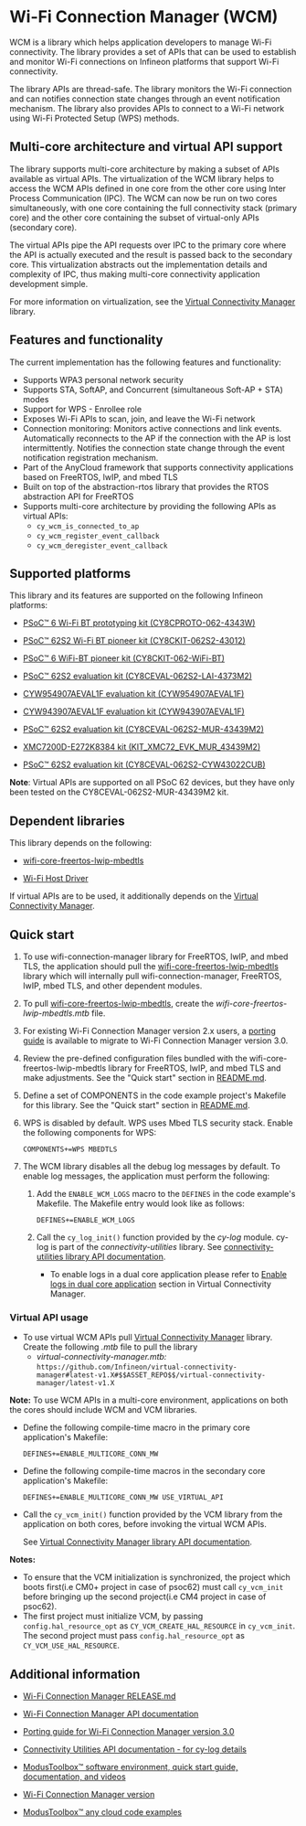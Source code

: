 # Wi-Fi Connection Manager (WCM)

WCM is a library which helps application developers to manage Wi-Fi connectivity. The library provides a set of APIs that can be used to establish and monitor Wi-Fi connections on Infineon platforms that support Wi-Fi connectivity.

The library APIs are thread-safe. The library monitors the Wi-Fi connection and can notifies connection state changes through an event notification mechanism. The library also provides APIs to connect to a Wi-Fi network using Wi-Fi Protected Setup (WPS) methods.

## Multi-core architecture and virtual API support

The library supports multi-core architecture by making a subset of APIs available as virtual APIs. The virtualization of the WCM library helps to access the WCM APIs defined in one core from the other core using Inter Process Communication (IPC). The WCM can now be run on two cores simultaneously, with one core containing the full connectivity stack (primary core) and the other core containing the subset of virtual-only APIs (secondary core).

The virtual APIs pipe the API requests over IPC to the primary core where the API is actually executed and the result is passed back to the secondary core. This virtualization abstracts out the implementation details and complexity of IPC, thus making multi-core connectivity application development simple.

For more information on virtualization, see the [Virtual Connectivity Manager]( https://github.com/Infineon/virtual-connectivity-manager ) library.


## Features and functionality

The current implementation has the following features and functionality:

- Supports WPA3 personal network security
- Supports STA, SoftAP, and Concurrent (simultaneous Soft-AP + STA) modes
- Support for WPS - Enrollee role
- Exposes Wi-Fi APIs to scan, join, and leave the Wi-Fi network
- Connection monitoring: Monitors active connections and link events. Automatically reconnects to the AP if the connection with the AP is lost intermittently. Notifies the connection state change through the event notification registration mechanism.
- Part of the AnyCloud framework that supports connectivity applications based on FreeRTOS, lwIP, and mbed TLS
- Built on top of the abstraction-rtos library that provides the RTOS abstraction API for FreeRTOS
- Supports multi-core architecture by providing the following APIs as virtual APIs:
  - `cy_wcm_is_connected_to_ap`
  - `cy_wcm_register_event_callback`
  - `cy_wcm_deregister_event_callback`


## Supported platforms

This library and its features are supported on the following Infineon platforms:

- [PSoC&trade; 6 Wi-Fi BT prototyping kit (CY8CPROTO-062-4343W)]( https://www.infineon.com/cms/en/product/evaluation-boards/cy8cproto-062-4343w/ )

- [PSoC&trade; 62S2 Wi-Fi BT pioneer kit (CY8CKIT-062S2-43012)]( https://www.infineon.com/cms/en/product/evaluation-boards/cy8ckit-062s2-43012/ )

- [PSoC&trade; 6 WiFi-BT pioneer kit (CY8CKIT-062-WiFi-BT)]( https://www.infineon.com/cms/en/product/evaluation-boards/cy8ckit-062-wifi-bt/ )

- [PSoC&trade; 62S2 evaluation kit (CY8CEVAL-062S2-LAI-4373M2)]( https://www.infineon.com/cms/en/product/evaluation-boards/cy8ceval-062s2/ )

- [CYW954907AEVAL1F evaluation kit (CYW954907AEVAL1F)]( https://www.infineon.com/cms/en/product/evaluation-boards/cyw954907aeval1f/ )

- [CYW943907AEVAL1F evaluation kit (CYW943907AEVAL1F)]( https://www.infineon.com/cms/en/product/evaluation-boards/cyw943907aeval1f/ )

- [PSoC&trade; 62S2 evaluation kit (CY8CEVAL-062S2-MUR-43439M2)]( https://www.infineon.com/cms/en/product/evaluation-boards/cy8ceval-062s2/ )

- [XMC7200D-E272K8384 kit (KIT_XMC72_EVK_MUR_43439M2)](https://www.infineon.com/cms/en/product/evaluation-boards/kit_xmc72_evk/)

- [PSoC&trade; 62S2 evaluation kit (CY8CEVAL-062S2-CYW43022CUB)](https://www.infineon.com/cms/en/product/evaluation-boards/cy8ceval-062s2/)

**Note**: Virtual APIs are supported on all PSoC 62 devices, but they have only been tested on the CY8CEVAL-062S2-MUR-43439M2 kit.

## Dependent libraries

This library depends on the following:

- [wifi-core-freertos-lwip-mbedtls]( https://github.com/Infineon/wifi-core-freertos-lwip-mbedtls )

- [Wi-Fi Host Driver]( https://github.com/Infineon/wifi-host-driver )

If virtual APIs are to be used, it additionally depends on the [Virtual Connectivity Manager]( https://github.com/Infineon/virtual-connectivity-manager ).

## Quick start

1. To use wifi-connection-manager library for FreeRTOS, lwIP, and mbed TLS, the application should pull the [wifi-core-freertos-lwip-mbedtls]( https://github.com/Infineon/wifi-core-freertos-lwip-mbedtls ) library which will internally pull wifi-connection-manager, FreeRTOS, lwIP, mbed TLS, and other dependent modules.

2. To pull [wifi-core-freertos-lwip-mbedtls]( https://github.com/Infineon/wifi-core-freertos-lwip-mbedtls#latest-v1.X#$$ASSET_REPO$$/wifi-core-freertos-lwip-mbedtls/latest-v1.X ), create the *wifi-core-freertos-lwip-mbedtls.mtb* file.

3. For existing Wi-Fi Connection Manager version 2.x users, a [porting guide]( https://github.com/Infineon/wifi-connection-manager/blob/master/porting_guide.md ) is available to migrate to Wi-Fi Connection Manager version 3.0.

4. Review the pre-defined configuration files bundled with the wifi-core-freertos-lwip-mbedtls library for FreeRTOS, lwIP, and mbed TLS and make adjustments. See the "Quick start" section in [README.md]( https://github.com/Infineon/wifi-core-freertos-lwip-mbedtls/blob/master/README.md ).

5. Define a set of COMPONENTS in the code example project's Makefile for this library. See the "Quick start" section in [README.md]( https://github.com/Infineon/wifi-core-freertos-lwip-mbedtls/blob/master/README.md ).

6. WPS is disabled by default. WPS uses Mbed TLS security stack. Enable the following components for WPS:
   ```
   COMPONENTS+=WPS MBEDTLS
   ```
7. The WCM library disables all the debug log messages by default. To enable log messages, the application must perform the following:

   1. Add the `ENABLE_WCM_LOGS` macro to the `DEFINES` in the code example's Makefile. The Makefile entry would look like as follows:
      ```
      DEFINES+=ENABLE_WCM_LOGS
      ```
   2. Call the `cy_log_init()` function provided by the *cy-log* module. cy-log is part of the *connectivity-utilities* library.
      See [connectivity-utilities library API documentation]( https://Infineon.github.io/connectivity-utilities/api_reference_manual/html/group__logging__utils.html ).

      - To enable logs in a dual core application please refer to [Enable logs in dual core application]( https://github.com/Infineon/virtual-connectivity-manager/blob/main/README.md#enable-logs-in-dual-core-application ) section in Virtual Connectivity Manager.

### Virtual API usage

* To use virtual WCM APIs pull [Virtual Connectivity Manager]( https://github.com/Infineon/virtual-connectivity-manager ) library.
  Create the following *.mtb* file to pull the library
  - *virtual-connectivity-manager.mtb:* `https://github.com/Infineon/virtual-connectivity-manager#latest-v1.X#$$ASSET_REPO$$/virtual-connectivity-manager/latest-v1.X`

**Note:** To use WCM APIs in a multi-core environment, applications on both the cores should include WCM and VCM libraries.

* Define the following compile-time macro in the primary core application's Makefile:
   ```
   DEFINES+=ENABLE_MULTICORE_CONN_MW
   ```
* Define the following compile-time macros in the secondary core application's Makefile:
   ```
   DEFINES+=ENABLE_MULTICORE_CONN_MW USE_VIRTUAL_API
   ```
* Call the `cy_vcm_init()` function provided by the VCM library from the application on both cores, before invoking the virtual WCM APIs.

   See [Virtual Connectivity Manager library API documentation]( https://infineon.github.io/virtual-connectivity-manager/api_reference_manual/html/index.html ).

**Notes:**
  - To ensure that the VCM initialization is synchronized, the project which boots first(i.e CM0+ project in case of psoc62) must call `cy_vcm_init` before bringing up the second project(i.e CM4 project in case of psoc62).
  - The first project must initialize VCM, by passing `config.hal_resource_opt` as `CY_VCM_CREATE_HAL_RESOURCE` in `cy_vcm_init`. The second project must pass `config.hal_resource_opt` as `CY_VCM_USE_HAL_RESOURCE`.

## Additional information

- [Wi-Fi Connection Manager RELEASE.md]( ./RELEASE.md )

- [Wi-Fi Connection Manager API documentation]( https://Infineon.github.io/wifi-connection-manager/api_reference_manual/html/index.html )

- [Porting guide for Wi-Fi Connection Manager version 3.0]( https://github.com/Infineon/wifi-connection-manager/blob/master/porting_guide.md )

- [Connectivity Utilities API documentation - for cy-log details]( https://Infineon.github.io/connectivity-utilities/api_reference_manual/html/group__logging__utils.html )

- [ModusToolbox&trade; software environment, quick start guide, documentation, and videos]( https://www.infineon.com/modustoolbox )

- [Wi-Fi Connection Manager version]( ./version.xml )

- [ModusToolbox&trade; any cloud code examples]( https://github.com/Infineon?q=mtb-example-anycloud%20NOT%20Deprecated )
